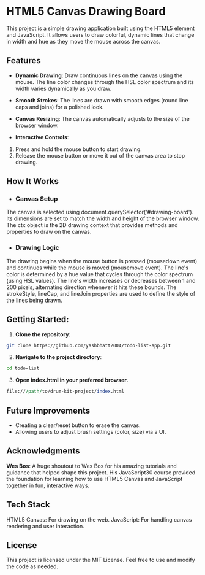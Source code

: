# HTML5 Canvas Drawing Board
This project is a simple drawing application built using the HTML5 <canvas> element and JavaScript. It allows users to draw colorful, dynamic lines that change in width and hue as they move the mouse across the canvas.

## Features
* **Dynamic Drawing**: Draw continuous lines on the canvas using the mouse. The line color changes through the HSL color spectrum and its width varies dynamically as you draw.
* **Smooth Strokes**: The lines are drawn with smooth edges (round line caps and joins) for a polished look.
* **Canvas Resizing**: The canvas automatically adjusts to the size of the browser window.

* **Interactive Controls**:
1. Press and hold the mouse button to start drawing.
2. Release the mouse button or move it out of the canvas area to stop drawing.

## How It Works

* ### Canvas Setup
The canvas is selected using document.querySelector('#drawing-board').
Its dimensions are set to match the width and height of the browser window.
The ctx object is the 2D drawing context that provides methods and properties to draw on the canvas.

* ### Drawing Logic
The drawing begins when the mouse button is pressed (mousedown event) and continues while the mouse is moved (mousemove event).
The line's color is determined by a hue value that cycles through the color spectrum (using HSL values).
The line's width increases or decreases between 1 and 200 pixels, alternating direction whenever it hits these bounds.
The strokeStyle, lineCap, and lineJoin properties are used to define the style of the lines being drawn.

## Getting Started:

1. **Clone the repository**:
```bash
git clone https://github.com/yashbhatt2004/todo-list-app.git
```
2. **Navigate to the project directory**:
``` bash
cd todo-list
```
3. **Open index.html in your preferred browser**.
```perl
file:///path/to/drum-kit-project/index.html
```


## Future Improvements
* Creating a clear/reset button to erase the canvas.
* Allowing users to adjust brush settings (color, size) via a UI.

## Acknowledgments
**Wes Bos**: A huge shoutout to Wes Bos for his amazing tutorials and guidance that helped shape this project. His JavaScript30 course provided the foundation for learning how to use HTML5 Canvas and JavaScript together in fun, interactive ways.

## Tech Stack
HTML5 Canvas: For drawing on the web.
JavaScript: For handling canvas rendering and user interaction.

## License
This project is licensed under the MIT License. Feel free to use and modify the code as needed.